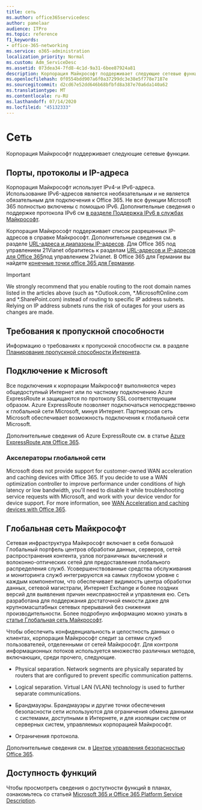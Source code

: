 ```yaml
---
title: сеть
ms.author: office365servicedesc
author: pamelaar
audience: ITPro
ms.topic: reference
f1_keywords:
- office-365-networking
ms.service: o365-administration
localization_priority: Normal
ms.custom: Adm_ServiceDesc
ms.assetid: 073dea34-7fd8-4c1d-9a31-6bee87924a81
description: Корпорация Майкрософт поддерживает следующие сетевые функции.
ms.openlocfilehash: 0f0554bdd907a6f0a37299dc3e38e5f778e7187e
ms.sourcegitcommit: d2cd67e52dd646b68bfbfd8a387e70a6da140a62
ms.translationtype: MT
ms.contentlocale: ru-RU
ms.lasthandoff: 07/14/2020
ms.locfileid: "45132333"
---
```

# <a name="networking"></a>Сеть

Корпорация Майкрософт поддерживает следующие сетевые функции.
  
## <a name="ports-protocols-and-ip-addresses"></a>Порты, протоколы и IP-адреса

Корпорация Майкрософт использует IPv4-и IPv6-адреса. Использование IPv6-адресов является необязательным и не является обязательным для подключения к Office 365. Не все функции Microsoft 365 полностью включены с помощью IPv6. Дополнительные сведения о поддержке протокола IPv6 см [в разделе Поддержка IPv6 в службах Майкрософт](https://docs.microsoft.com/office365/enterprise/ipv6-support).
  
Корпорация Майкрософт поддерживает список разрешенных IP-адресов в справке Майкрософт. Дополнительные сведения см. в разделе [URL-адреса и диапазоны IP-адресов](https://docs.microsoft.com/office365/enterprise/urls-and-ip-address-ranges). Для Office 365 под управлением 21Vianet обратитесь к разделам [URL-адресов и IP-адресов для Office 365](https://docs.microsoft.com/office365/enterprise/managing-office-365-endpoints)под управлением 21vianet. В Office 365 для Германии вы найдете [конечные точки office 365 для Германии](https://support.office.com/article/Office-365-Germany-endpoints-8a113a50-0071-4155-bb8e-eba5a8dbd4c8).
  
> [!IMPORTANT]
> We strongly recommend that you enable routing to the root domain names listed in the articles above (such as \*.Outlook.com, \*.MicrosoftOnline.com and \*.SharePoint.com) instead of routing to specific IP address subnets. Relying on IP address subnets runs the risk of outages for your users as changes are made. 
  
## <a name="bandwidth-requirements"></a>Требования к пропускной способности

Информацию о требованиях к пропускной способности см. в разделе [Планирование пропускной способности Интернета](https://docs.microsoft.com/office365/enterprise/network-planning-and-performance).
  
## <a name="connecting-to-microsoft"></a>Подключение к Microsoft

Все подключения к корпорации Майкрософт выполняются через общедоступный Интернет или по частному подключению Azure ExpressRoute и защищаются по протоколу SSL соответствующим образом. Azure ExpressRoute позволяет подключаться непосредственно к глобальной сети Microsoft, минуя Интернет. Партнерская сеть Microsoft обеспечивает возможность подключения к глобальной сети Microsoft.
  
Дополнительные сведения об Azure ExpressRoute см. в статье [Azure ExpressRoute для Office 365](https://aka.ms/expressrouteoffice365).
  
### <a name="wan-accelerators"></a>Акселераторы глобальной сети

Microsoft does not provide support for customer-owned WAN acceleration and caching devices with Office 365. If you decide to use a WAN optimization controller to improve performance under conditions of high latency or low bandwidth, you'll need to disable it while troubleshooting service requests with Microsoft, and work with your device vendor for device support. For more information, see [WAN Acceleration and caching devices with Office 365](https://support.microsoft.com/help/2690045/using-third-party-network-devices-or-solutions-with-office-365).
  
## <a name="the-global-microsoft-network"></a>Глобальная сеть Майкрософт

Сетевая инфраструктура Майкрософт включает в себя большой Глобальный портфель центров обработки данных, серверов, сетей распространения контента, узлов пограничных вычислений и волоконно-оптических сетей для предоставления глобального распределения служб. Усовершенствованные средства обслуживания и мониторинга служб интегрируются на самых глубоком уровне с каждым компонентом, что обеспечивает видимость центра обработки данных, сетевой магистрали, Интернет Exchange и более поздних версий для выявления причин неисправностей и управления ею. Сеть разработана для поддержания достаточной емкости даже для крупномасштабных сетевых прерываний без снижения производительности. Более подробную информацию можно узнать в [статье Глобальная сеть Майкрософт](https://docs.microsoft.com/azure/networking/microsoft-global-network). 
  
Чтобы обеспечить конфиденциальность и целостность данных о клиентах, корпорация Майкрософт следит за сетями служб пользователей, отделенными от сетей Майкрософт. Для контроля информационных потоков используется множество различных методов, включающих, среди прочего, следующие.
  
- Physical separation. Network segments are physically separated by routers that are configured to prevent specific communication patterns.
    
- Logical separation. Virtual LAN (VLAN) technology is used to further separate communications.
    
- Брандмауэры. Брандмауэры и другие точки обеспечения безопасности сети используются для ограничения обмена данными с системами, доступными в Интернете, и для изоляции систем от серверных систем, управляемых корпорацией Майкрософт. 
    
- Ограничения протокола.
    
Дополнительные сведения см. в [Центре управления безопасностью Office 365](https://www.microsoft.com/trust-center). 
  
## <a name="feature-availability"></a>Доступность функций

Чтобы просмотреть сведения о доступности функций в планах, ознакомьтесь со статьей [Microsoft 365 и Office 365 Platform Service Description](office-365-platform-service-description.md).
  

